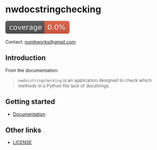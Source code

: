 # nwdocstringchecking

![codecoverage.svg](codecoverage.svg)

Contact: numbworks@gmail.com

## Introduction

From the documentation:

> `nwdocstringchecking` is an application designed to check which methods in a Python file lack of docstrings.

## Getting started

- [Documentation](docs/docs-nwdocstringchecking.md)

## Other links

- [LICENSE](LICENSE)